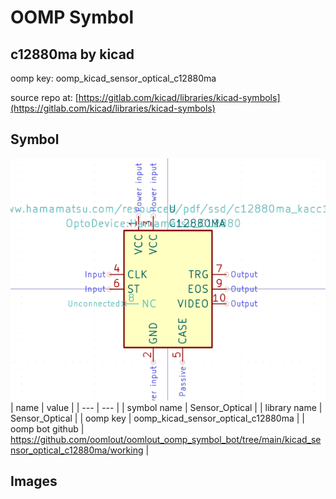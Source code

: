 # OOMP Symbol  
## c12880ma  by kicad  
  
oomp key: oomp_kicad_sensor_optical_c12880ma  
  
source repo at: [https://gitlab.com/kicad/libraries/kicad-symbols](https://gitlab.com/kicad/libraries/kicad-symbols)  
## Symbol  
  
[![working.png](working_600.png)](working.png)  
| name | value | 
| --- | --- | 
| symbol name | Sensor_Optical | 
| library name | Sensor_Optical | 
| oomp key | oomp_kicad_sensor_optical_c12880ma | 
| oomp bot github | https://github.com/oomlout/oomlout_oomp_symbol_bot/tree/main/kicad_sensor_optical_c12880ma/working | 
## Images  
